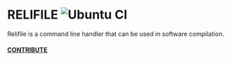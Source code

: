 # RELIFILE ![Ubuntu CI](https://github.com/mertcandav/relifile/workflows/Ubuntu%20CI/badge.svg)
Relifile is a command line handler that can be used in software compilation.

#### [CONTRIBUTE](https://github.com/mertcandav/relifile/blob/main/CONTRIBUTING.md)
